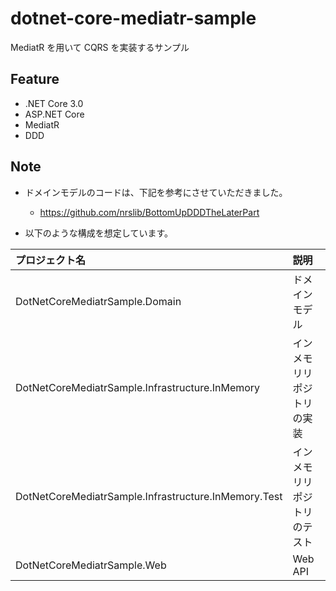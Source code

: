# dotnet-core-mediatr-sample
MediatR を用いて CQRS を実装するサンプル

## Feature
- .NET Core 3.0
- ASP.NET Core
- MediatR
- DDD

## Note
- ドメインモデルのコードは、下記を参考にさせていただきました。
	- https://github.com/nrslib/BottomUpDDDTheLaterPart

- 以下のような構成を想定しています。

|プロジェクト名|説明|
|:--|:--|
|DotNetCoreMediatrSample.Domain|ドメインモデル|
|DotNetCoreMediatrSample.Infrastructure.InMemory|インメモリリポジトリの実装|
|DotNetCoreMediatrSample.Infrastructure.InMemory.Test|インメモリリポジトリのテスト|
|DotNetCoreMediatrSample.Web|Web API|

